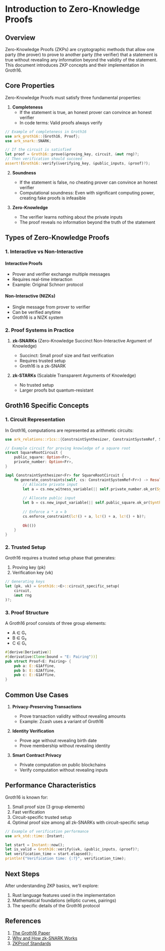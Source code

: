 # Introduction to Zero-Knowledge Proofs

## Overview

Zero-Knowledge Proofs (ZKPs) are cryptographic methods that allow one party (the prover) to prove to another party (the verifier) that a statement is true without revealing any information beyond the validity of the statement. This document introduces ZKP concepts and their implementation in Groth16.

## Core Properties

Zero-Knowledge Proofs must satisfy three fundamental properties:

1. **Completeness**
   - If the statement is true, an honest prover can convince an honest verifier
   - In code terms: Valid proofs always verify

```rust
// Example of completeness in Groth16
use ark_groth16::{Groth16, Proof};
use ark_snark::SNARK;

// If the circuit is satisfied
let proof = Groth16::prove(&proving_key, circuit, &mut rng)?;
// Then verification should succeed
assert!(Groth16::verify(&verifying_key, &public_inputs, &proof)?);
```

2. **Soundness**
   - If the statement is false, no cheating prover can convince an honest verifier
   - Computational soundness: Even with significant computing power, creating fake proofs is infeasible

3. **Zero-Knowledge**
   - The verifier learns nothing about the private inputs
   - The proof reveals no information beyond the truth of the statement

## Types of Zero-Knowledge Proofs

### 1. Interactive vs Non-Interactive

#### Interactive Proofs
- Prover and verifier exchange multiple messages
- Requires real-time interaction
- Example: Original Schnorr protocol

#### Non-Interactive (NIZKs)
- Single message from prover to verifier
- Can be verified anytime
- Groth16 is a NIZK system

### 2. Proof Systems in Practice

1. **zk-SNARKs** (Zero-Knowledge Succinct Non-Interactive Argument of Knowledge)
   - Succinct: Small proof size and fast verification
   - Requires trusted setup
   - Groth16 is a zk-SNARK

2. **zk-STARKs** (Scalable Transparent Arguments of Knowledge)
   - No trusted setup
   - Larger proofs but quantum-resistant

## Groth16 Specific Concepts

### 1. Circuit Representation

In Groth16, computations are represented as arithmetic circuits:

```rust
use ark_relations::r1cs::{ConstraintSynthesizer, ConstraintSystemRef, SynthesisError};

// Example circuit for proving knowledge of a square root
struct SquareRootCircuit {
    public_square: Option<Fr>,
    private_number: Option<Fr>,
}

impl ConstraintSynthesizer<Fr> for SquareRootCircuit {
    fn generate_constraints(self, cs: ConstraintSystemRef<Fr>) -> Result<(), SynthesisError> {
        // Allocate private input
        let a = cs.new_witness_variable(|| self.private_number.ok_or(SynthesisError::AssignmentMissing))?;
        
        // Allocate public input
        let b = cs.new_input_variable(|| self.public_square.ok_or(SynthesisError::AssignmentMissing))?;
        
        // Enforce a * a = b
        cs.enforce_constraint(lc!() + a, lc!() + a, lc!() + b)?;
        
        Ok(())
    }
}
```

### 2. Trusted Setup

Groth16 requires a trusted setup phase that generates:
1. Proving key (pk)
2. Verification key (vk)

```rust
// Generating keys
let (pk, vk) = Groth16::<E>::circuit_specific_setup(
    circuit,
    &mut rng
)?;
```

### 3. Proof Structure

A Groth16 proof consists of three group elements:
- A ∈ G₁
- B ∈ G₂
- C ∈ G₁

```rust
#[derive(Derivative)]
#[derivative(Clone(bound = "E: Pairing"))]
pub struct Proof<E: Pairing> {
    pub a: E::G1Affine,
    pub b: E::G2Affine,
    pub c: E::G1Affine,
}
```

## Common Use Cases

1. **Privacy-Preserving Transactions**
   - Prove transaction validity without revealing amounts
   - Example: Zcash uses a variant of Groth16

2. **Identity Verification**
   - Prove age without revealing birth date
   - Prove membership without revealing identity

3. **Smart Contract Privacy**
   - Private computation on public blockchains
   - Verify computation without revealing inputs

## Performance Characteristics

Groth16 is known for:
1. Small proof size (3 group elements)
2. Fast verification
3. Circuit-specific trusted setup
4. Optimal proof size among all zk-SNARKs with circuit-specific setup

```rust
// Example of verification performance
use ark_std::time::Instant;

let start = Instant::now();
let is_valid = Groth16::verify(&vk, &public_inputs, &proof)?;
let verification_time = start.elapsed();
println!("Verification time: {:?}", verification_time);
```

## Next Steps

After understanding ZKP basics, we'll explore:
1. Rust language features used in the implementation
2. Mathematical foundations (elliptic curves, pairings)
3. The specific details of the Groth16 protocol

## References

1. [The Groth16 Paper](https://eprint.iacr.org/2016/260.pdf)
2. [Why and How zk-SNARK Works](https://arxiv.org/abs/1906.07221)
3. [ZKProof Standards](https://zkproof.org/papers.html) 